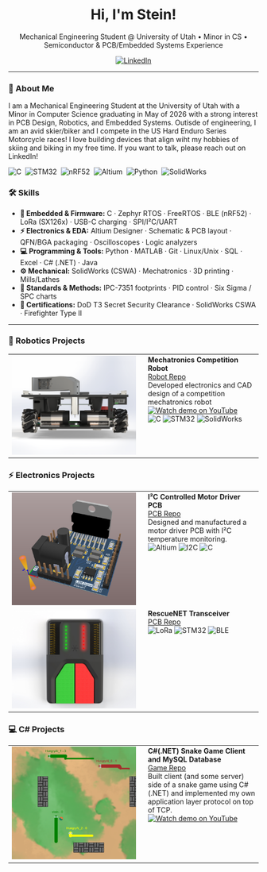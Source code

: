 <!-- HERO -->
<h1 align="center">Hi, I'm Stein!</h1>
<p align="center">Mechanical Engineering Student @ University of Utah • Minor in CS • Semiconductor & PCB/Embedded Systems Experience</p>
<p align="center">
  <a href="https://linkedin.com/in/steinwitt">
    <img alt="LinkedIn" src="https://img.shields.io/badge/Connect-LinkedIn-0A66C2?logo=linkedin&logoColor=white&style=for-the-badge">
  </a>
</p>

<hr/>

<!-- ABOUT -->
### 👋 About Me
I am a Mechanical Engineering Student at the University of Utah with a Minor in Computer Science graduating in May of 2026 with a strong interest in PCB Design, Robotics, and Embedded Systems. Outisde of engineering, I am an avid skier/biker and I compete in the US Hard Enduro Series Motorcycle races! I love building devices that align wiht my hobbies of skiing and biking in my free time. If you want to talk,
please reach out on LinkedIn!

<!-- OPTIONAL tech strip -->
<p>
  <img alt="C" src="https://img.shields.io/badge/C-00599C?logo=c&logoColor=white&style=flat">&nbsp;
  <img alt="STM32" src="https://img.shields.io/badge/MCU-STM32-03234B?logo=stmicroelectronics&logoColor=white&style=flat">&nbsp;
  <img alt="nRF52" src="https://img.shields.io/badge/BLE-nRF52-0093D0?logo=bluetooth&logoColor=white&style=flat">&nbsp;
  <img alt="Altium" src="https://img.shields.io/badge/EDA-Altium-AC6E2F?logo=altiumdesigner&logoColor=white&style=flat">&nbsp;
  <img alt="Python" src="https://img.shields.io/badge/Python-3776AB?logo=python&logoColor=white&style=flat">&nbsp;
  <img alt="SolidWorks" src="https://img.shields.io/badge/SolidWorks-CSWA-E10000?style=flat">
</p>

<!-- SKILLS (keep your bullets, they scan well) -->
### 🛠️ Skills
- **🤖 Embedded & Firmware:** C · Zephyr RTOS · FreeRTOS · BLE (nRF52) · LoRa (SX126x) · USB-C charging · SPI/I²C/UART  
- **⚡ Electronics & EDA:** Altium Designer · Schematic & PCB layout · QFN/BGA packaging · Oscilloscopes · Logic analyzers  
- **💻 Programming & Tools:** Python · MATLAB · Git · Linux/Unix · SQL · Excel · C# (.NET) · Java  
- **⚙️ Mechanical:** SolidWorks (CSWA) · Mechatronics · 3D printing · Mills/Lathes  
- **📐 Standards & Methods:** IPC-7351 footprints · PID control · Six Sigma / SPC charts  
- **📜 Certifications:** DoD T3 Secret Security Clearance · SolidWorks CSWA · Firefighter Type II

<hr/>

### 🤖 Robotics Projects
<table>
  <tr>
    <td width="260" valign="top">
      <a href="https://github.com/steinwitt/mechatronics">
        <img src="assets/Front_View.png" alt="Mechatronics robot" width="250">
      </a>
    </td>
    <td valign="top">
      <b>Mechatronics Competition Robot</b><br>
      <a href="https://github.com/steinwitt/mechatronics">Robot Repo</a><br>
      Developed electronics and CAD design of a competition mechatronics robot<br>
      <a href="https://youtube.com/shorts/PmtLy2ZI9Ys?si=iLD4Qep-i54EOjp_" target="_blank" rel="noopener noreferrer" title="Watch demo on YouTube">
        <img src="https://img.shields.io/badge/Watch%20demo-YouTube-FF0000?logo=youtube&logoColor=white&style=flat" alt="Watch demo on YouTube">
      </a>
      <br/>
      <img alt="C" src="https://img.shields.io/badge/C-00599C?logo=c&logoColor=white&style=flat">
      <img alt="STM32" src="https://img.shields.io/badge/MCU-STM32-03234B?logo=stmicroelectronics&logoColor=white&style=flat">
      <img alt="SolidWorks" src="https://img.shields.io/badge/SolidWorks-CSWA-E10000?style=flat">
    </td>
  </tr>
</table>

### ⚡ Electronics Projects
<table>
  <tr>
    <td width="260" valign="top">
      <a href="https://github.com/steinwitt/motor_driver_pcb">
        <img src="assets/iso_view.png" alt="I2C Motor Driver PCB" width="250">
      </a>
    </td>
    <td valign="top">
      <b>I²C Controlled Motor Driver PCB</b><br>
      <a href="https://github.com/steinwitt/motor_driver_pcb">PCB Repo</a><br>
      Designed and manufactured a motor driver PCB with I²C temperature monitoring.<br/>
      <img alt="Altium" src="https://img.shields.io/badge/EDA-Altium-AC6E2F?logo=altiumdesigner&logoColor=white&style=flat">
      <img alt="I2C" src="https://img.shields.io/badge/I²C-communication-4B5563?style=flat">
      <img alt="C" src="https://img.shields.io/badge/C-00599C?logo=c&logoColor=white&style=flat">
    </td>
  </tr>

  <tr>
    <td width="260" valign="top">
      <a href="https://github.com/steinwitt/rescuenet">
        <img src="https://raw.githubusercontent.com/steinwitt/rescuenet/main/assets/enclosure.jpg" alt="RescueNET enclosure" width="250">
      </a>
    </td>
    <td valign="top">
      <b>RescueNET Transceiver</b><br>
      <a href="https://github.com/steinwitt/rescuenet">PCB Repo</a><br>
      <img alt="LoRa" src="https://img.shields.io/badge/LoRa-SX126x-0F9D58?style=flat">
      <img alt="STM32" src="https://img.shields.io/badge/MCU-STM32-03234B?logo=stmicroelectronics&logoColor=white&style=flat">
      <img alt="BLE" src="https://img.shields.io/badge/BLE-nRF52-0093D0?logo=bluetooth&logoColor=white&style=flat">
    </td>
  </tr>
</table>

### 💻 C# Projects
<table>
  <tr>
    <td width="260" valign="top">
      <a href="https://github.com/steinwitt/snake_game">
        <img src="assets/snake_game.png" alt="Snake Game" width="250">
      </a>
    </td>
    <td valign="top">
      <b>C#(.NET) Snake Game Client and MySQL Database</b><br>
      <a href="https://github.com/steinwitt/snake_game">Game Repo</a><br>
      Built client (and some server) side of a snake game using C# (.NET) and implemented my own application layer protocol on top of TCP.<br/>
      <a href="https://www.youtube.com/watch?v=NGe5N1vfZBY" target="_blank" rel="noopener noreferrer" title="Watch demo on YouTube">
        <img src="https://img.shields.io/badge/Watch%20demo-YouTube-FF0000?logo=youtube&logoColor=white&style=flat" alt="Watch demo on YouTube">
      </a>
    </td>
  </tr>
</table>
    
